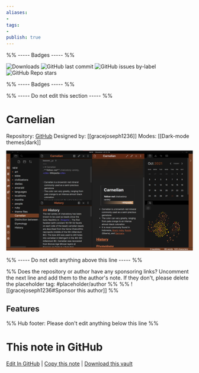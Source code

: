 ```yaml
---
aliases:
- 
tags: 
- 
publish: true
---
```


%% ----- Badges ----- %%

![Downloads](https://img.shields.io/badge/downloads-2738-573E7A?style=for-the-badge&logo=)
![GitHub last commit](https://img.shields.io/github/last-commit/gracejoseph1236/obsidian-carnelian?color=573E7A&label=last%20update&logo=github&style=for-the-badge)
![GitHub issues by-label](https://img.shields.io/github/issues/gracejoseph1236/obsidian-carnelian/help%20wanted?color=573E7A&logo=github&style=for-the-badge) 
![GitHub Repo stars](https://img.shields.io/github/stars/gracejoseph1236/obsidian-carnelian?color=573E7A&logo=github&style=for-the-badge)

%% ----- Badges ----- %%

%% ----- Do not edit this section ----- %%

# Carnelian

Repository: [GitHub](https://github.com/gracejoseph1236/obsidian-carnelian)
Designed by: [[gracejoseph1236]]
Modes: [[Dark-mode themes|dark]]



![screenshot](https://github.com/gracejoseph1236/obsidian-carnelian/raw/main/example.png)

%% ----- Do not edit anything above this line ----- %% 

%% Does the repository or author have any sponsoring links? Uncomment the next line and add them to the author's note. If they don't, please delete the placeholder tag: #placeholder/author %%
%% ![[gracejoseph1236#Sponsor this author]] %%


## Features



%% Hub footer: Please don't edit anything below this line %%

# This note in GitHub

<span class="git-footer">[Edit In GitHub](https://github.dev/obsidian-community/obsidian-hub/blob/main/02%20-%20Community%20Expansions/02.05%20All%20Community%20Expansions/Themes/Carnelian.md "git-hub-edit-note") | [Copy this note](https://raw.githubusercontent.com/obsidian-community/obsidian-hub/main/02%20-%20Community%20Expansions/02.05%20All%20Community%20Expansions/Themes/Carnelian.md "git-hub-copy-note") | [Download this vault](https://github.com/obsidian-community/obsidian-hub/archive/refs/heads/main.zip "git-hub-download-vault") </span>
